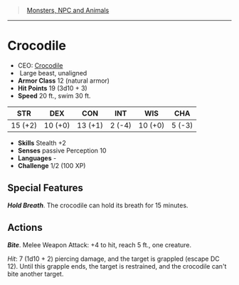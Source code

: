 ﻿> [Monsters, NPC and Animals](srd_monsters.md)

---

# Crocodile

- CEO: [Crocodile](hd_monsters_crocodile.md)
-  Large beast, unaligned
- **Armor Class** 12 (natural armor)
- **Hit Points** 19 (3d10 + 3)
- **Speed** 20 ft., swim 30 ft.

|STR|DEX|CON|INT|WIS|CHA|
|---|---|---|---|---|---|
|15 (+2)|10 (+0)|13 (+1)| 2 (-4)|10 (+0)| 5 (-3)|

- **Skills** Stealth +2
- **Senses** passive Perception 10
- **Languages** -
- **Challenge** 1/2 (100 XP)

## Special Features

**_Hold Breath_**. The crocodile can hold its breath for 15 minutes.

## Actions

**_Bite_**. Melee Weapon Attack: +4 to hit, reach 5 ft., one creature.

_Hit_: 7 (1d10 + 2) piercing damage, and the target is grappled (escape DC 12). Until this grapple ends, the target is restrained, and the crocodile can't bite another target.

